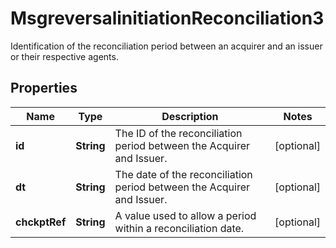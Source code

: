 

# MsgreversalinitiationReconciliation3

Identification of the reconciliation period between an acquirer and an issuer or their respective agents.

## Properties

| Name | Type | Description | Notes |
|------------ | ------------- | ------------- | -------------|
|**id** | **String** | The ID of the reconciliation period between the Acquirer and Issuer. |  [optional] |
|**dt** | **String** | The date of the reconciliation period between the Acquirer and Issuer. |  [optional] |
|**chckptRef** | **String** | A value used to allow a period within a reconciliation date. |  [optional] |



